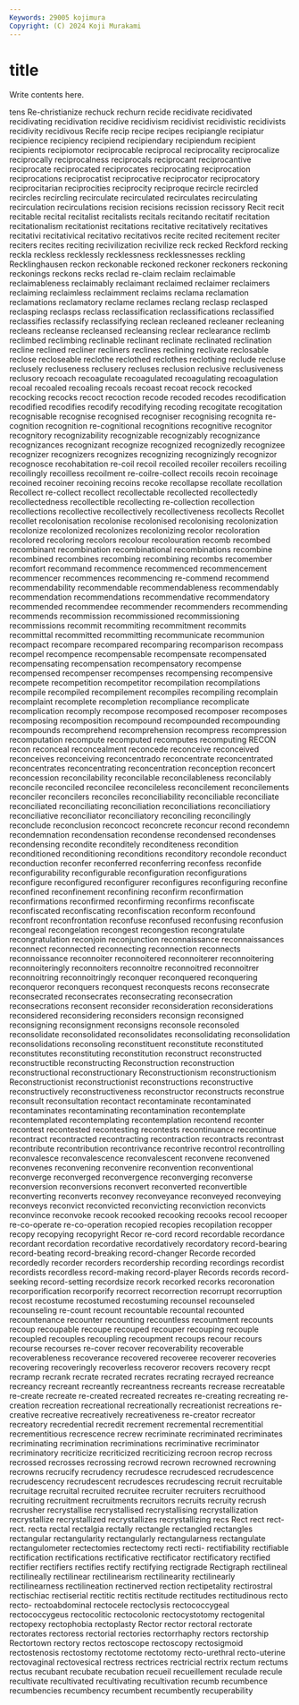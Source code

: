 ```yaml
---
Keywords: 29005 kojimura
Copyright: (C) 2024 Koji Murakami
---
```


# title

Write contents here.



tens Re-christianize rechuck rechurn recide recidivate
recidivated recidivating recidivation recidive recidivism recidivist recidivistic recidivists recidivity recidivous
Recife recip recipe recipes recipiangle recipiatur recipience recipiency recipiend recipiendary
recipiendum recipient recipients recipiomotor reciprocable reciprocal reciprocality reciprocalize reciprocally reciprocalness
reciprocals reciprocant reciprocantive reciprocate reciprocated reciprocates reciprocating reciprocation reciprocations reciprocatist
reciprocative reciprocator reciprocatory reciprocitarian reciprocities reciprocity reciproque recircle recircled recircles
recircling recirculate recirculated recirculates recirculating recirculation recirculations recision recisions recission
recissory Recit recit recitable recital recitalist recitalists recitals recitando recitatif
recitation recitationalism recitationist recitations recitative recitatively recitatives recitativi recitativical recitativo
recitativos recite recited recitement reciter reciters recites reciting recivilization recivilize
reck recked Reckford recking reckla reckless recklessly recklessness recklessnesses reckling
Recklinghausen reckon reckonable reckoned reckoner reckoners reckoning reckonings reckons recks
reclad re-claim reclaim reclaimable reclaimableness reclaimably reclaimant reclaimed reclaimer reclaimers
reclaiming reclaimless reclaimment reclaims reclama reclamation reclamations reclamatory reclame reclames
reclang reclasp reclasped reclasping reclasps reclass reclassification reclassifications reclassified reclassifies
reclassify reclassifying reclean recleaned recleaner recleaning recleans recleanse recleansed recleansing
reclear reclearance reclimb reclimbed reclimbing reclinable reclinant reclinate reclinated reclination
recline reclined recliner recliners reclines reclining reclivate reclosable reclose recloseable
reclothe reclothed reclothes reclothing reclude recluse reclusely recluseness reclusery recluses
reclusion reclusive reclusiveness reclusory recoach recoagulate recoagulated recoagulating recoagulation recoal
recoaled recoaling recoals recoast recoat recock recocked recocking recocks recoct
recoction recode recoded recodes recodification recodified recodifies recodify recodifying recoding
recogitate recogitation recognisable recognise recognised recogniser recognising recognita re-cognition recognition
re-cognitional recognitions recognitive recognitor recognitory recognizability recognizable recognizably recognizance recognizances
recognizant recognize recognized recognizedly recognizee recognizer recognizers recognizes recognizing recognizingly
recognizor recognosce recohabitation re-coil recoil recoiled recoiler recoilers recoiling recoilingly
recoilless recoilment re-coilre-collect recoils recoin recoinage recoined recoiner recoining recoins
recoke recollapse recollate recollation Recollect re-collect recollect recollectable recollected recollectedly
recollectedness recollectible recollecting re-collection recollection recollections recollective recollectively recollectiveness recollects
Recollet recollet recolonisation recolonise recolonised recolonising recolonization recolonize recolonized recolonizes
recolonizing recolor recoloration recolored recoloring recolors recolour recolouration recomb recombed
recombinant recombination recombinational recombinations recombine recombined recombines recombing recombining recombs
recomember recomfort recommand recommence recommenced recommencement recommencer recommences recommencing re-commend
recommend recommendability recommendable recommendableness recommendably recommendation recommendations recommendative recommendatory recommended
recommendee recommender recommenders recommending recommends recommission recommissioned recommissioning recommissions recommit
recommiting recommitment recommits recommittal recommitted recommitting recommunicate recommunion recompact recompare
recompared recomparing recomparison recompass recompel recompence recompensable recompensate recompensated recompensating
recompensation recompensatory recompense recompensed recompenser recompenses recompensing recompensive recompete recompetition
recompetitor recompilation recompilations recompile recompiled recompilement recompiles recompiling recomplain recomplaint
recomplete recompletion recompliance recomplicate recomplication recomply recompose recomposed recomposer recomposes
recomposing recomposition recompound recompounded recompounding recompounds recomprehend recomprehension recompress recompression
recomputation recompute recomputed recomputes recomputing RECON recon reconceal reconcealment reconcede
reconceive reconceived reconceives reconceiving reconcentrado reconcentrate reconcentrated reconcentrates reconcentrating reconcentration
reconception reconcert reconcession reconcilability reconcilable reconcilableness reconcilably reconcile reconciled reconcilee
reconcileless reconcilement reconcilements reconciler reconcilers reconciles reconciliability reconciliable reconciliate reconciliated
reconciliating reconciliation reconciliations reconciliatiory reconciliative reconciliator reconciliatory reconciling reconcilingly reconclude
reconclusion reconcoct reconcrete reconcur recond recondemn recondemnation recondensation recondense recondensed
recondenses recondensing recondite reconditely reconditeness recondition reconditioned reconditioning reconditions reconditory
recondole reconduct reconduction reconfer reconferred reconferring reconfess reconfide reconfigurability reconfigurable
reconfiguration reconfigurations reconfigure reconfigured reconfigurer reconfigures reconfiguring reconfine reconfined reconfinement
reconfining reconfirm reconfirmation reconfirmations reconfirmed reconfirming reconfirms reconfiscate reconfiscated reconfiscating
reconfiscation reconform reconfound reconfront reconfrontation reconfuse reconfused reconfusing reconfusion recongeal
recongelation recongest recongestion recongratulate recongratulation reconjoin reconjunction reconnaissance reconnaissances reconnect
reconnected reconnecting reconnection reconnects reconnoissance reconnoiter reconnoitered reconnoiterer reconnoitering reconnoiteringly
reconnoiters reconnoitre reconnoitred reconnoitrer reconnoitring reconnoitringly reconquer reconquered reconquering reconqueror
reconquers reconquest reconquests recons reconsecrate reconsecrated reconsecrates reconsecrating reconsecration reconsecrations
reconsent reconsider reconsideration reconsiderations reconsidered reconsidering reconsiders reconsign reconsigned reconsigning
reconsignment reconsigns reconsole reconsoled reconsolidate reconsolidated reconsolidates reconsolidating reconsolidation reconsolidations
reconsoling reconstituent reconstitute reconstituted reconstitutes reconstituting reconstitution reconstruct reconstructed reconstructible
reconstructing Reconstruction reconstruction reconstructional reconstructionary Reconstructionism reconstructionism Reconstructionist reconstructionist reconstructions
reconstructive reconstructively reconstructiveness reconstructor reconstructs reconstrue reconsult reconsultation recontact recontaminate
recontaminated recontaminates recontaminating recontamination recontemplate recontemplated recontemplating recontemplation recontend reconter
recontest recontested recontesting recontests recontinuance recontinue recontract recontracted recontracting recontraction
recontracts recontrast recontribute recontribution recontrivance recontrive recontrol recontrolling reconvalesce reconvalescence
reconvalescent reconvene reconvened reconvenes reconvening reconvenire reconvention reconventional reconverge reconverged
reconvergence reconverging reconverse reconversion reconversions reconvert reconverted reconvertible reconverting reconverts
reconvey reconveyance reconveyed reconveying reconveys reconvict reconvicted reconvicting reconviction reconvicts
reconvince reconvoke recook recooked recooking recooks recool recooper re-co-operate re-co-operation
recopied recopies recopilation recopper recopy recopying recopyright Recor re-cord record
recordable recordance recordant recordation recordative recordatively recordatory record-bearing record-beating record-breaking
record-changer Recorde recorded recordedly recorder recorders recordership recording recordings recordist
recordists recordless record-making record-player Records records record-seeking record-setting recordsize recork
recorked recorks recoronation recorporification recorporify recorrect recorrection recorrupt recorruption recost
recostume recostumed recostuming recounsel recounseled recounseling re-count recount recountable recountal
recounted recountenance recounter recounting recountless recountment recounts recoup recoupable recoupe
recouped recouper recouping recouple recoupled recouples recoupling recoupment recoups recour
recours recourse recourses re-cover recover recoverability recoverable recoverableness recoverance recovered
recoveree recoverer recoveries recovering recoveringly recoverless recoveror recovers recovery recpt
recramp recrank recrate recrated recrates recrating recrayed recreance recreancy recreant
recreantly recreantness recreants recrease recreatable re-create recreate re-created recreated recreates
re-creating recreating re-creation recreation recreational recreationally recreationist recreations re-creative recreative
recreatively recreativeness re-creator recreator recreatory recredential recredit recrement recremental recrementitial
recrementitious recrescence recrew recriminate recriminated recriminates recriminating recrimination recriminations recriminative
recriminator recriminatory recriticize recriticized recriticizing recroon recrop recross recrossed recrosses
recrossing recrowd recrown recrowned recrowning recrowns recrucify recrudency recrudesce recrudesced
recrudescence recrudescency recrudescent recrudesces recrudescing recruit recruitable recruitage recruital recruited
recruitee recruiter recruiters recruithood recruiting recruitment recruitments recruitors recruits recruity
recrush recrusher recrystallise recrystallised recrystallising recrystallization recrystallize recrystallized recrystallizes recrystallizing
recs Rect rect rect- rect. recta rectal rectalgia rectally rectangle
rectangled rectangles rectangular rectangularity rectangularly rectangularness rectangulate rectangulometer rectectomies rectectomy
recti recti- rectifiability rectifiable rectification rectifications rectificative rectificator rectificatory rectified
rectifier rectifiers rectifies rectify rectifying rectigrade Rectigraph rectilineal rectilineally rectilinear
rectilinearism rectilinearity rectilinearly rectilinearness rectilineation rectinerved rection rectipetality rectirostral rectischiac
rectiserial rectitic rectitis rectitude rectitudes rectitudinous recto recto- rectoabdominal rectocele
rectoclysis rectococcygeal rectococcygeus rectocolitic rectocolonic rectocystotomy rectogenital rectopexy rectophobia rectoplasty
Rector rector rectoral rectorate rectorates rectoress rectorial rectories rectorrhaphy rectors
rectorship Rectortown rectory rectos rectoscope rectoscopy rectosigmoid rectostenosis rectostomy rectotome
rectotomy recto-urethral recto-uterine rectovaginal rectovesical rectress rectrices rectricial rectrix rectum
rectums rectus recubant recubate recubation recueil recueillement reculade recule recultivate
recultivated recultivating recultivation recumb recumbence recumbencies recumbency recumbent recumbently recuperability
